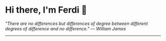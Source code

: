 <h1>Hi there, I'm Ferdi 👋</h1>

<p><em>
  "There are no differences but differences of degree between different degrees of difference and no difference." — William James
</em></p>

---
